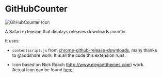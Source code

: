 # GitHubCounter

![GitHubCounter Icon](https://github.com/aonez/GitHubCounter/blob/master/GitHubCounter.safariextension/icon-128.png)

A Safari extension that displays releases downloads counter.

It uses:

- `contentscript.js` from [chrome-github-release-downloads](https://github.com/addshore/chrome-github-release-downloads), many thanks to @addshore work. It is all the code this extension runs.

- Icon based on Nick Roach (http://www.elegantthemes.com) work. Actual icon can be found [here](https://www.iconfinder.com/icons/1055068/arrow_cloud_down_download_icon#size=512).
